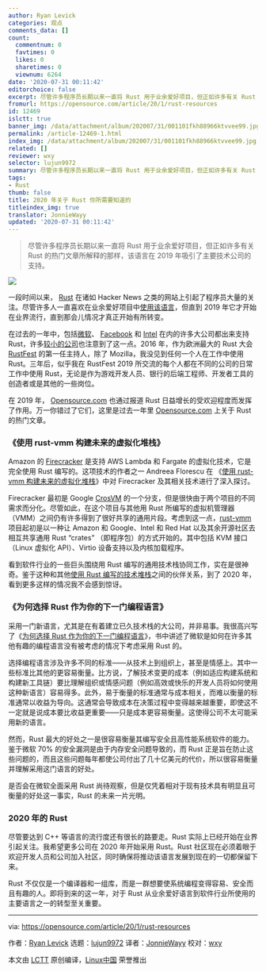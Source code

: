 ```yaml
---
author: Ryan Levick
categories: 观点
comments_data: []
count:
  commentnum: 0
  favtimes: 0
  likes: 0
  sharetimes: 0
  viewnum: 6264
date: '2020-07-31 00:11:42'
editorchoice: false
excerpt: 尽管许多程序员长期以来一直将 Rust 用于业余爱好项目，但正如许多有关 Rust 的热门文章所解释的那样，该语言在 2019 年吸引了主要技术公司的支持。
fromurl: https://opensource.com/article/20/1/rust-resources
id: 12469
islctt: true
banner_img: /data/attachment/album/202007/31/001101fkh88966ktvvee99.jpg
permalink: /article-12469-1.html
index_img: /data/attachment/album/202007/31/001101fkh88966ktvvee99.jpg.thumb.jpg
related: []
reviewer: wxy
selector: lujun9972
summary: 尽管许多程序员长期以来一直将 Rust 用于业余爱好项目，但正如许多有关 Rust 的热门文章所解释的那样，该语言在 2019 年吸引了主要技术公司的支持。
tags:
- Rust
thumb: false
title: 2020 年关于 Rust 你所需要知道的
titleindex_img: true
translator: JonnieWayy
updated: '2020-07-31 00:11:42'
---
```



> 
> 尽管许多程序员长期以来一直将 Rust 用于业余爱好项目，但正如许多有关 Rust 的热门文章所解释的那样，该语言在 2019 年吸引了主要技术公司的支持。
> 
> 
> 


![](/data/attachment/album/202007/31/001101fkh88966ktvvee99.jpg)


一段时间以来， [Rust](http://rust-lang.org/) 在诸如 Hacker News 之类的网站上引起了程序员大量的关注。尽管许多人一直喜欢在业余爱好项目中[使用该语言](https://insights.stackoverflow.com/survey/2019#technology-_-most-loved-dreaded-and-wanted-languages)，但直到 2019 年它才开始在业界流行，直到那会儿情况才真正开始有所转变。


在过去的一年中，包括[微软](https://youtu.be/o01QmYVluSw)、 [Facebook](https://youtu.be/kylqq8pEgRs) 和 [Intel](https://youtu.be/l9hM0h6IQDo) 在内的许多大公司都出来支持 Rust，许多[较小的公司](https://oxide.computer/blog/introducing-the-oxide-computer-company/)也注意到了这一点。2016 年，作为欧洲最大的 Rust 大会 [RustFest](https://rustfest.eu) 的第一任主持人，除了 Mozilla，我没见到任何一个人在工作中使用 Rust。三年后，似乎我在 RustFest 2019 所交流的每个人都在不同的公司的日常工作中使用 Rust，无论是作为游戏开发人员、银行的后端工程师、开发者工具的创造者或是其他的一些岗位。


在 2019 年， [Opensource.com](http://Opensource.com) 也通过报道 Rust 日益增长的受欢迎程度而发挥了作用。万一你错过了它们，这里是过去一年里 [Opensource.com](http://Opensource.com) 上关于 Rust 的热门文章。


### 《使用 rust-vmm 构建未来的虚拟化堆栈》


Amazon 的 [Firecracker](https://firecracker-microvm.github.io/) 是支持 AWS Lambda 和 Fargate 的虚拟化技术，它是完全使用 Rust 编写的。这项技术的作者之一 Andreea Florescu 在 《[使用 rust-vmm 构建未来的虚拟化堆栈](https://opensource.com/article/19/3/rust-virtual-machine)》中对 Firecracker 及其相关技术进行了深入探讨。


Firecracker 最初是 Google [CrosVM](https://chromium.googlesource.com/chromiumos/platform/crosvm/) 的一个分支，但是很快由于两个项目的不同需求而分化。尽管如此，在这个项目与其他用 Rust 所编写的虚拟机管理器（VMM）之间仍有许多得到了很好共享的通用片段。考虑到这一点，[rust-vmm](https://github.com/rust-vmm) 项目起初是以一种让 Amazon 和 Google、Intel 和 Red Hat 以及其余开源社区去相互共享通用 Rust “crates” （即程序包）的方式开始的。其中包括 KVM 接口（Linux 虚拟化 API）、Virtio 设备支持以及内核加载程序。


看到软件行业的一些巨头围绕用 Rust 编写的通用技术栈协同工作，实在是很神奇。鉴于这种和其他[使用 Rust 编写的技术堆栈](https://bytecodealliance.org/)之间的伙伴关系，到了 2020 年，看到更多这样的情况我不会感到惊讶。


### 《为何选择 Rust 作为你的下一门编程语言》


采用一门新语言，尤其是在有着建立已久技术栈的大公司，并非易事。我很高兴写了《[为何选择 Rust 作为你的下一门编程语言](https://opensource.com/article/19/10/choose-rust-programming-language)》，书中讲述了微软是如何在许多其他有趣的编程语言没有被考虑的情况下考虑采用 Rust 的。


选择编程语言涉及许多不同的标准——从技术上到组织上，甚至是情感上。其中一些标准比其他的更容易衡量。比方说，了解技术变更的成本（例如适应构建系统和构建新工具链）要比理解组织或情感问题（例如高效或快乐的开发人员将如何使用这种新语言）容易得多。此外，易于衡量的标准通常与成本相关，而难以衡量的标准通常以收益为导向。这通常会导致成本在决策过程中变得越来越重要，即使这不一定就是说成本要比收益更重要——只是成本更容易衡量。这使得公司不太可能采用新的语言。


然而，Rust 最大的好处之一是很容易衡量其编写安全且高性能系统软件的能力。鉴于微软 70% 的安全漏洞是由于内存安全问题导致的，而 Rust 正是旨在防止这些问题的，而且这些问题每年都使公司付出了几十亿美元的代价，所以很容易衡量并理解采用这门语言的好处。


是否会在微软全面采用 Rust 尚待观察，但是仅凭着相对于现有技术具有明显且可衡量的好处这一事实，Rust 的未来一片光明。


### 2020 年的 Rust


尽管要达到 C++ 等语言的流行度还有很长的路要走。Rust 实际上已经开始在业界引起关注。我希望更多公司在 2020 年开始采用 Rust。Rust 社区现在必须着眼于欢迎开发人员和公司加入社区，同时确保将推动该语言发展到现在的一切都保留下来。


Rust 不仅仅是一个编译器和一组库，而是一群想要使系统编程变得容易、安全而且有趣的人。即将到来的这一年，对于 Rust 从业余爱好语言到软件行业所使用的主要语言之一的转型至关重要。




---


via: <https://opensource.com/article/20/1/rust-resources>


作者：[Ryan Levick](https://opensource.com/users/ryanlevick) 选题：[lujun9972](https://github.com/lujun9972) 译者：[JonnieWayy](https://github.com/JonnieWayy) 校对：[wxy](https://github.com/wxy)


本文由 [LCTT](https://github.com/LCTT/TranslateProject) 原创编译，[Linux中国](https://linux.cn/) 荣誉推出